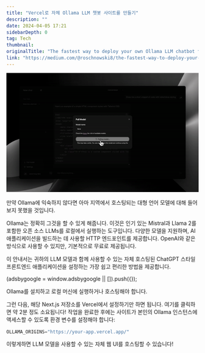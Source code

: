 ```yaml
---
title: "Vercel로 자체 Ollama LLM 챗봇 사이트를 만들기"
description: ""
date: 2024-04-05 17:21
sidebarDepth: 0
tag: Tech
thumbnail: 
originalTitle: "The fastest way to deploy your own Ollama LLM chatbot frontend on Vercel"
link: "https://medium.com/@roschnowski8/the-fastest-way-to-deploy-your-own-ollama-llm-chatbot-frontend-on-vercel-d735e8611c92"
---
```



![The fastest way to deploy your own Ollama LLM chatbot frontend on Vercel](./img/ThefastestwaytodeployyourownOllamaLLMchatbotfrontendonVercel_0.png)

만약 Ollama에 익숙하지 않다면 아마 지역에서 호스팅되는 대형 언어 모델에 대해 들어보지 못했을 것입니다.

Ollama는 정확히 그것을 할 수 있게 해줍니다. 이것은 인기 있는 Mistral과 Llama 2를 포함한 오픈 소스 LLMs를 로컬에서 실행하는 도구입니다. 다양한 모델을 지원하며, AI 애플리케이션을 빌드하는 데 사용할 HTTP 엔드포인트를 제공합니다. OpenAI와 같은 방식으로 사용할 수 있지만, 기본적으로 무료로 제공됩니다.

이 안내서는 귀하의 LLM 모델과 함께 사용할 수 있는 자체 호스팅된 ChatGPT 스타일 프론트엔드 애플리케이션을 설정하는 가장 쉽고 편리한 방법을 제공합니다.

<!-- ui-log 수평형 -->
<ins class="adsbygoogle"
  style="display:block"
  data-ad-client="ca-pub-4877378276818686"
  data-ad-slot="9743150776"
  data-ad-format="auto"
  data-full-width-responsive="true"></ins>
<component is="script">
(adsbygoogle = window.adsbygoogle || []).push({});
</component>

Ollama를 설치하고 로컬 머신에 실행하거나 호스팅해야 합니다.

그런 다음, 해당 Next.js 저장소를 Vercel에서 설정하기만 하면 됩니다. 여기를 클릭하면 약 2분 정도 소요됩니다!
작업을 완료한 후에는 사이트가 본인의 Ollama 인스턴스에 액세스할 수 있도록 환경 변수를 설정해야 합니다:

```js
OLLAMA_ORIGINS="https://your-app.vercel.app/"
```

이렇게하면 LLM 모델을 사용할 수 있는 자체 웹 UI를 호스팅할 수 있습니다!